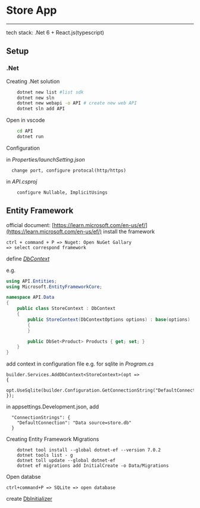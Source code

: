 # Store App
------
tech stack: .Net 6 + React.js(typescript)

## Setup

### .Net

Creating .Net solution
```bash
    dotnet new list #list sdk
    dotnet new sln
    dotnet new webapi -o API # create new web API
    dotnet sln add API
```

Open in vscode
``` bash
    cd API
    dotnet run
```

Configuration

in *Properties/launchSetting.json*
```
  change port, configure protocal(http/https)  
```

in *API.csproj*
```
    configure Nullable, ImplicitUsings
```

## Entity Framework
official document: [https://learn.microsoft.com/en-us/ef/](https://learn.microsoft.com/en-us/ef/)
install the framework
```
ctrl + command + P => Nuget: Open NuGet Gallary 
=> select correspond framework
```
define [*DbContext*](API/Data/)

e.g.
```C#
using API.Entities;
using Microsoft.EntityFrameworkCore;

namespace API.Data
{
    public class StoreContext : DbContext
    {
        public StoreContext(DbContextOptions options) : base(options)
        {
        }

        public DbSet<Product> Products { get; set; }
    }
}
```

add context in configuration file
e.g. for sqlite in *Program.cs*
```
builder.Services.AddDbContext<StoreContext>(opt =>
{
    opt.UseSqlite(builder.Configuration.GetConnectionString("DefaultConnection"));
});
```
in appsettings.Development.json, add
```
  "ConnectionStrings": {
    "DefaultConnection": "Data source=store.db"
  }

```
Creating Entity Framework Migrations
```
    dotnet tool install --global dotnet-ef --version 7.0.2
    dotnet tools list - g
    dotnet toll update --global dotnet-ef
    dotnet ef migrations add InitialCreate -o Data/Migrations
```

Open databse
```
ctrl+command+P => SQLite => open database 
```
create [DbInitializer](API/Data/DbInitializer.cs)